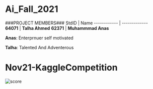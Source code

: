 # Ai_Fall_2021
###PROJECT MEMBERS###
StdID | Name
------------ | -------------
**64071** | **Talha Ahmed**
**62371** | **Muhammmad Anas**

**Anas**: Enterprnuer self motivated

**Talha**: Talented And Adventerous

# Nov21-KaggleCompetition
![score](https://user-images.githubusercontent.com/74369888/144709782-26c3eab0-078c-4c06-9122-6514fb665522.JPG)
